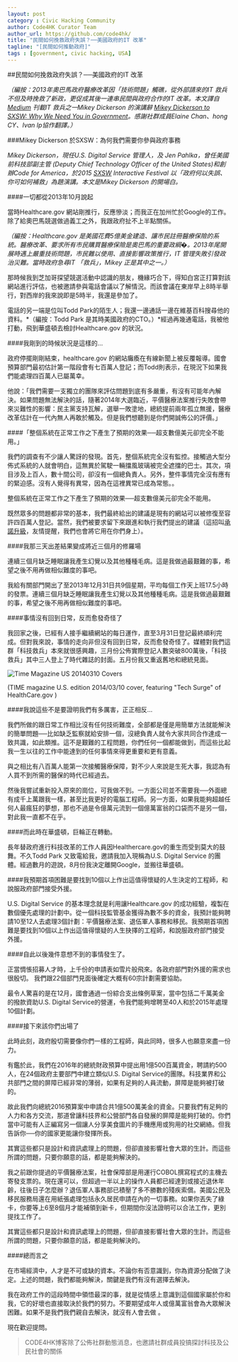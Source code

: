```yaml
---
layout: post
category : Civic Hacking Community
author: Code4HK Curator Team
author_url: https://github.com/code4hk/
title: "民間如何挽救政府失誤？──美國政府的IT 改革"
tagline: "[民間如何推動政府]"
tags : [government, civic hacking, USA]
---
```


##民間如何挽救政府失誤？──美國政府的IT 改革

*（編按：2013年奧巴馬政府醫療改革因「技術問題」觸礁，從外部請來的IT 救兵不但及時挽救了新政，更促成其後一連串民間與政府合作的IT 改革。本文譯自[Medium](http://medium.com) 刊載IT 救兵之一Mikey Dickerson 的演講辭 [Mikey Dickerson to SXSW: Why We Need You in Government](https://medium.com/@USDigitalService/mikey-dickerson-to-sxsw-why-we-need-you-in-government-f31dab3263a0)。感謝社群成員Elaine Chan、hong CY、Ivan Ip協作翻譯。）*

###Mikey Dickerson 於SXSW：為何我們需要你參與政府事務

*Mikey Dickerson，現任U.S. Digital Service 管理人，及 Jen Pahlka，曾任美國前科技部副主管 (Deputy Chief Technology Officer of the United States)和創辦Code for America，於2015 [SXSW](http://sxsw.com/about) Interactive Festival 以「政府何以失誤、你可如何補救」為題演講。本文是Mikey Dickerson 的開場白。*

####一切都從2013年10月說起

當時Healthcare.gov 網站剛推行，反應慘淡；而我正在加州忙於Google的工作。除了給奧巴馬競選做過義工之外，我跟政府扯不上半點關係。

*（編按：Healthcare.gov 是美國花費5億美金建造、讓市民註冊醫療保險的系統。醫療改革、要求所有市民購買醫療保險是奧巴馬的重要政綱�。2013年尾開展時遇上嚴重技術問題，市民難以使用、直接影響政策推行，IT 管理失敗引發政治災難。當時政府急尋IT 「救兵」，Mikey 正是其中之一。）*

那時候我到芝加哥探望競選活動中認識的朋友，機緣巧合下，得知白宮正打算對該網站進行評估，也被邀請參與電話會議以了解情況。而該會議在東岸早上8時半舉行，對西岸的我來說即是5時半，我還是參加了。

電話的另一端是位叫Todd Park的陌生人；我還一邊通話一邊在維基百科搜尋他的資料。*（編按：Todd Park 是其時美國政府的CTO。）*經過再幾通電話，我被他打動，飛到華盛頓去檢討Healthcare.gov 的狀況。

####我剛到的時候狀況是這樣的...

政府停擺剛剛結束，healthcare.gov 的網站癱瘓在有線新聞上被反覆報導。國會預算部門最初估計第一階段會有七百萬人登記；而Todd則表示，在現況下如果我們能處理四百萬人已屬萬幸。

他說：「我們需要一支獨立的團隊來評估問題到底有多嚴重，有沒有可能年內解決。如果問題無法解決的話，隨著2014年大選臨近，平價醫療法案推行失敗會帶來災難性的影響：民主黨支持瓦解，選舉一敗塗地，總統提前兩年孤立無援，醫療改革估計在一代內無人再敢於觸及。但是我們想聽到是你們開誠佈公的評價。」

####「整個系統在正常工作之下產生了預期的效果──超支數億美元卻完全不能用。」

我們的調查有不少讓人驚訝的發現。首先，整個系統完全沒有監控。接觸過大型分佈式系統的人就會明白，這無異於駕駛一輛擋風玻璃被完全遮擋的巴士。其次，項目涉及上百人，數十間公司，卻沒有一個總負責人。另外，整件事情完全沒有應有的緊迫感。沒有人覺得有異常，因為在這裡異常已成為常態。。

整個系統在正常工作之下產生了預期的效果──超支數億美元卻完全不能用。

既然眾多的問題都非常的基本，我們最終給出的建議是現有的網站可以被修復至容許四百萬人登記。當然，我們被要求留下來跟進和執行我們提出的建議（這招叫[承諾升級](http://en.wikipedia.org/wiki/Escalation_of_commitment )，友情提醒，我們也會將它用在你們身上）。

####我那三天出差結果變成將近三個月的修羅場

連續三個月缺乏睡眠讓我產生幻覺以及其他種種毛病。這是我做過最艱難的事，希望之後不用再做相似難度的事吧。

我給有關部門開出了至2013年12月31日共9個星期，平均每個工作天上班17.5小時的發票。連續三個月缺乏睡眠讓我產生幻覺以及其他種種毛病。這是我做過最艱難的事，希望之後不用再做相似難度的事吧。

####事情沒有回到日常，反而愈發奇怪了

我回家之後，已經有人接手繼續網站的每日運作，直至3月31日登記最終順利完成。但對我來說，事情的走向非但沒有回到日常，反而愈發奇怪了。媒體對我們這群「科技救兵」本來就很感興趣，三月份公佈實際登記人數突破800萬後，「科技救兵」其中三人登上了時代雜誌的封面。五月份我又重返舊地和總統見面。

![Time Magazine US 20140310 Covers](http://img.timeinc.net/time/magazine/archive/covers/2014/1101140310_600.jpg)

(TIME magazine U.S. edition 2014/03/10 cover, featuring "Tech Surge" of HealthCare.gov )

####我說這些不是要證明我們有多厲害，正正相反...

我們所做的跟日常工作相比沒有任何技術難度，全部都是僅是用簡單方法就能解決的簡單問題──比如缺乏監察就給安排一個，沒總負責人就令大家共同合作達成一致共識，如此類推。這不是艱難的工程問題，你們任何一個都能做到，而這些比起我一生以往的工作中能達到的任何事情來得更重要和更有意義。

與之相比有八百萬人能第一次接觸醫療保障，對不少人來說是生死大事，我認為有人買不到所需的醫保的時代已經過去。

然後我嘗試重新投入原來的崗位，可我做不到。一方面公司並不需要我──外面總有成千上萬跟我一樣，甚至比我更好的電腦工程師。另一方面，如果我能夠超越任何人最瘋狂的夢想，那也不過是令億萬元流到一個億萬富翁的口袋而不是另一個，對此我一直都不在乎。

####而此時在華盛頓，巨輪正在轉動。

長年替政府進行科技改革的工作人員因Healthercare.gov的重生而受到莫大的鼓舞。不久Todd Park 又致電給我，邀請我加入現稱為U.S. Digital Service 的團體。經過數月的遊說，8月份我決定離開Google，並搬往華盛頓。

####我預期首項困難是要找到10個以上作出這值得懷疑的人生決定的工程師，和說服政府部門接受外援。

U.S. Digital Service 的基本理念就是利用讓Healthcare.gov 的成功經驗，複製在數個優先處理的計劃中。從一個科技監管基金獲得為數不多的資金，我預計能夠聘請10至12人去處理3個計劃：平價醫療法案、退伍軍人事務和移民。我預期首項困難是要找到10個以上作出這值得懷疑的人生抉擇的工程師，和說服政府部門接受外援。

####自此以後幾件意想不到的事情發生了。

正當惆悵招募人才時，上千份的申請表如雪片般飛來。各政府部門對外援的需求也很殷切。 我們跟22個部門見面後確定大概有60宗計劃需要協助。

最令人驚喜的是在12月，國會通過一份綜合支出條例草案，當中包括二千萬美金的撥款資助U.S. Digital Service的營運，令我們能夠增聘至40人和於2015年處理10個計劃。

####接下來該你們出場了

此時此刻，政府殷切需要像你們一樣的工程師，與此同時，很多人也願意來盡一份力。

有鑑於此，我們在2016年的總統財政預算中提出用1億500百萬資金，聘請約500人，在24個政府主要部門中建立類似U.S. Digital Service的團隊。科技業界和公共部門之間的屏障已經非常的薄弱，如果有足夠的人員流動，屏障是能夠被打破的。

故此我們向總統2016預算案中申請合共1億500萬美金的資金。只要我們有足夠的人力和各方交流，那道曾讓科技界和公營部門各自發展的屏障是能夠打破的。你們當中可能有人正編寫另一個讓人分享美食圖片的手機應用或狗用的社交網絡。但我告訴你──你的國家更能讓你發揮所長。

其實這些都只是設計和資訊處理上的問題，但卻直接影響社會大眾的生計。而這些所謂的問題，只要你願意的話，都是能夠解決的。

我之前跟你提過的平價醫療法案，社會保障部是用運行COBOL撰寫程式的主機去寄發支票的。現在還可以，但超過一半以上的操作人員都已經達到或接近退休年齡，往後日子怎麼辦？退伍軍人事務部已積壓了多不勝數的殘疾索償。美國公民及移民服務局還在用紙張處理包括永久居民申請在內的一切事務。如果你丟失了綠卡，你要等上6至8個月才能補領到新卡，但期間你沒法證明可以合法工作，更別提找工作了。

其實這些都只是設計和資訊處理上的問題，但卻直接影響社會大眾的生計。而這些所謂的問題，只要你願意的話，都是能夠解決的。

####總而言之

在市場經濟中，人才是不可或缺的資本。不論你有否意識到，你為資源分配做了決定。上述的問題，我們都能夠解決，關鍵是我們有沒有選擇去解決。

我在政府工作的這段時間中領悟最深的事，就是從情感上意識到這個國家屬於你和我，它的好壞也直接取決於我們的努力。不要期望成年人或億萬富翁會為大眾解決困難。如果不是我們我們親自去解決，就沒有人會去做 。

現在歡迎提問。

>CODE4HK博客除了公佈社群動態消息，也邀請社群成員投搞探討科技及公民社會的關係
